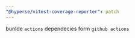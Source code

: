 ```yaml
---
"@hyperse/vitest-coverage-reporter": patch
---
```


bunlde `actions` dependecies form `github actions`
